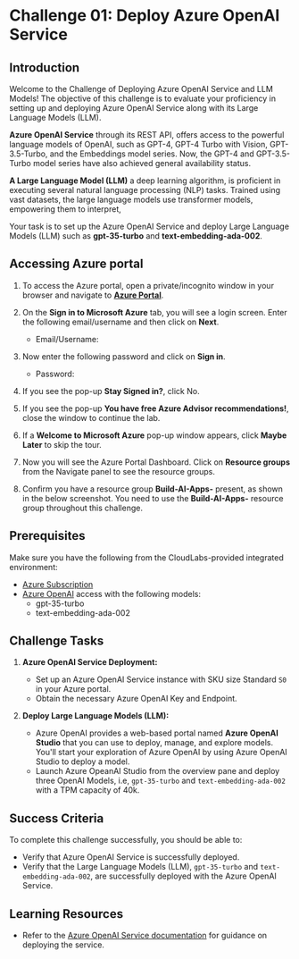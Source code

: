 # Challenge 01: Deploy Azure OpenAI Service

## Introduction

Welcome to the Challenge of Deploying Azure OpenAI Service and LLM Models! The objective of this challenge is to evaluate your proficiency in setting up and deploying Azure OpenAI Service along with its Large Language Models (LLM).

**Azure OpenAI Service** through its REST API, offers access to the powerful language models of OpenAI, such as GPT-4, GPT-4 Turbo with Vision, GPT-3.5-Turbo, and the Embeddings model series. Now, the GPT-4 and GPT-3.5-Turbo model series have also achieved general availability status.

**A Large Language Model (LLM)** a deep learning algorithm, is proficient in executing several natural language processing (NLP) tasks. Trained using vast datasets, the large language models use transformer models, empowering them to interpret,

Your task is to set up the Azure OpenAI Service and deploy Large Language Models (LLM) such as **gpt-35-turbo** and **text-embedding-ada-002**.

## Accessing Azure portal

1. To access the Azure portal, open a private/incognito window in your browser and navigate to **[Azure Portal](https://portal.azure.com)**.

1. On the **Sign in to Microsoft Azure** tab, you will see a login screen. Enter the following email/username and then click on **Next**. 
   * Email/Username: <inject key="AzureAdUserEmail"></inject>
        
1. Now enter the following password and click on **Sign in**.
   * Password: <inject key="AzureAdUserPassword"></inject>
     
1. If you see the pop-up **Stay Signed in?**, click No.

1. If you see the pop-up **You have free Azure Advisor recommendations!**, close the window to continue the lab.

1. If a **Welcome to Microsoft Azure** pop-up window appears, click **Maybe Later** to skip the tour.
   
1. Now you will see the Azure Portal Dashboard. Click on **Resource groups** from the Navigate panel to see the resource groups.
  
1. Confirm you have a resource group **Build-AI-Apps-<inject key="Deployment ID"/>** present, as shown in the below screenshot. You need to use the **Build-AI-Apps-<inject key="Deployment ID"/>** resource group throughout this challenge.

## Prerequisites

Make sure you have the following from the CloudLabs-provided integrated environment:
- [Azure Subscription](https://azure.microsoft.com/en-us/free/)
- [Azure OpenAI](https://aka.ms/oai/access) access with the following models:
  - gpt-35-turbo
  - text-embedding-ada-002

## Challenge Tasks

1. **Azure OpenAI Service Deployment:**
   - Set up an Azure OpenAI Service instance with SKU size Standard `S0` in your Azure portal.
   - Obtain the necessary Azure OpenAI Key and Endpoint.

2. **Deploy Large Language Models (LLM):**
   - Azure OpenAI provides a web-based portal named **Azure OpenAI Studio** that you can use to deploy, manage, and explore models. You'll start your exploration of Azure OpenAI by using Azure OpenAI Studio to deploy a model.
   - Launch Azure OpeanAI Studio from the overview pane and deploy three OpenAI Models, i.e, `gpt-35-turbo` and `text-embedding-ada-002` with a TPM capacity of 40k.

## Success Criteria

To complete this challenge successfully, you should be able to:

- Verify that Azure OpenAI Service is successfully deployed.
- Verify that the Large Language Models (LLM), `gpt-35-turbo` and `text-embedding-ada-002`, are successfully deployed with the Azure OpenAI Service.

## Learning Resources

- Refer to the [Azure OpenAI Service documentation](https://learn.microsoft.com/en-us/azure/ai-services/openai/) for guidance on deploying the service.
